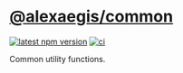 # [@alexaegis/common](https://github.com/AlexAegis/js-core/tree/master/packages/common)

[![latest npm version](https://img.shields.io/npm/v/@alexaegis/common/latest)](https://www.npmjs.com/package/@alexaegis/common)
[![ci](https://github.com/AlexAegis/js-core/actions/workflows/ci.yml/badge.svg)](https://github.com/AlexAegis/js-core/actions/workflows/ci.yml)

Common utility functions.
